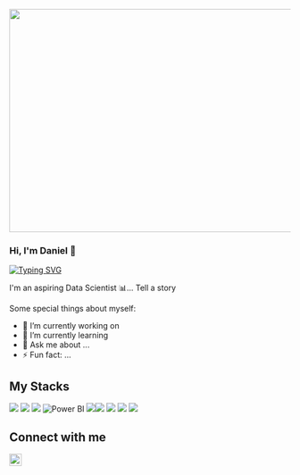 <p  align="center"><img src = "Pink & Blue Futuristic Gaming Channel Youtube Intro.gif" width=1584 height=400></p>

### Hi, I'm Daniel 👋 

[![Typing SVG](https://readme-typing-svg.herokuapp.com?font=robust&size=25&duration=3000&pause=1000&color=0059F7&width=435&lines=Nice+to+meet+you!;I'm+an+Aspiring+Data+Scientist+)](https://git.io/typing-svg)

I'm an aspiring Data Scientist 📊... Tell a story 

Some special things about myself:
- 🔭 I’m currently working on 
- 🌱 I’m currently learning 
- 💬 Ask me about ...
- ⚡ Fun fact: ...

## My Stacks
<img src="https://img.shields.io/badge/Python-FFD43B?style=for-the-badge&logo=python&logoColor=blue"> <img src="https://img.shields.io/badge/MySQL-005C84?style=for-the-badge&logo=mysql&logoColor=white"> <img src="https://img.shields.io/badge/PostgreSQL-316192?style=for-the-badge&logo=postgresql&logoColor=white">
![Power BI](https://img.shields.io/badge/PowerBI-F2C811?style=for-the-badge&logo=Power%20BI&logoColor=black) <img src="https://img.shields.io/badge/Tableau-E97627?style=for-the-badge&logo=Tableau&logoColor=white"><img src="https://img.shields.io/badge/Microsoft_Excel-217346?style=for-the-badge&logo=microsoft-excel&logoColor=white">
<img src="https://img.shields.io/badge/numpy-%23013243.svg?style=for-the-badge&logo=numpy&logoColor=white">
<img src="https://img.shields.io/badge/Pandas-2C2D72?style=for-the-badge&logo=pandas&logoColor=white"> <img src="https://img.shields.io/badge/scikit--learn-%23F7931E.svg?style=for-the-badge&logo=scikit-learn&logoColor=white"> 

## Connect with me
[<img align="left" width="22px" src="https://cdn.jsdelivr.net/npm/simple-icons@v3/icons/linkedin.svg" />][linkedin]

[LinkedIn]: https://www.linkedin.com/in/danieltrn/

